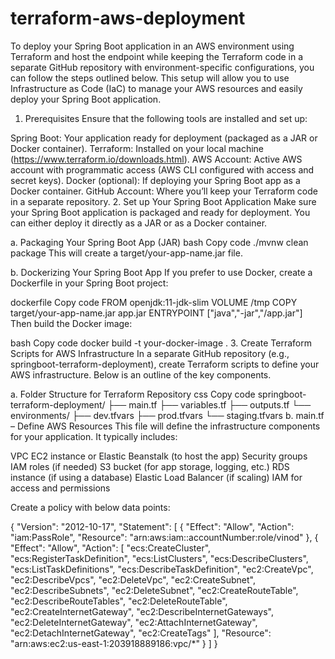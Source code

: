 # terraform-aws-deployment

To deploy your Spring Boot application in an AWS environment using Terraform and host the endpoint while keeping the Terraform code in a separate GitHub repository with environment-specific configurations, you can follow the steps outlined below. This setup will allow you to use Infrastructure as Code (IaC) to manage your AWS resources and easily deploy your Spring Boot application.

1. Prerequisites
Ensure that the following tools are installed and set up:

Spring Boot: Your application ready for deployment (packaged as a JAR or Docker container).
Terraform: Installed on your local machine (https://www.terraform.io/downloads.html).
AWS Account: Active AWS account with programmatic access (AWS CLI configured with access and secret keys).
Docker (optional): If deploying your Spring Boot app as a Docker container.
GitHub Account: Where you’ll keep your Terraform code in a separate repository.
2. Set up Your Spring Boot Application
Make sure your Spring Boot application is packaged and ready for deployment. You can either deploy it directly as a JAR or as a Docker container.

a. Packaging Your Spring Boot App (JAR)
bash
Copy code
./mvnw clean package
This will create a target/your-app-name.jar file.

b. Dockerizing Your Spring Boot App
If you prefer to use Docker, create a Dockerfile in your Spring Boot project:

dockerfile
Copy code
FROM openjdk:11-jdk-slim
VOLUME /tmp
COPY target/your-app-name.jar app.jar
ENTRYPOINT ["java","-jar","/app.jar"]
Then build the Docker image:

bash
Copy code
docker build -t your-docker-image .
3. Create Terraform Scripts for AWS Infrastructure
In a separate GitHub repository (e.g., springboot-terraform-deployment), create Terraform scripts to define your AWS infrastructure. Below is an outline of the key components.

a. Folder Structure for Terraform Repository
css
Copy code
springboot-terraform-deployment/
  ├── main.tf
  ├── variables.tf
  ├── outputs.tf
  └── environments/
        ├── dev.tfvars
        ├── prod.tfvars
        └── staging.tfvars
b. main.tf – Define AWS Resources
This file will define the infrastructure components for your application. It typically includes:

VPC
EC2 instance or Elastic Beanstalk (to host the app)
Security groups
IAM roles (if needed)
S3 bucket (for app storage, logging, etc.)
RDS instance (if using a database)
Elastic Load Balancer (if scaling)
IAM for access and permissions


Create a policy with below data points:


{
	"Version": "2012-10-17",
	"Statement": [
		{
			"Effect": "Allow",
			"Action": "iam:PassRole",
			"Resource": "arn:aws:iam::accountNumber:role/vinod"
		},
		{
			"Effect": "Allow",
			"Action": [
				"ecs:CreateCluster",
				"ecs:RegisterTaskDefinition",
				"ecs:ListClusters",
				"ecs:DescribeClusters",
				"ecs:ListTaskDefinitions",
				"ecs:DescribeTaskDefinition",
				"ec2:CreateVpc",
				"ec2:DescribeVpcs",
				"ec2:DeleteVpc",
				"ec2:CreateSubnet",
				"ec2:DescribeSubnets",
				"ec2:DeleteSubnet",
				"ec2:CreateRouteTable",
				"ec2:DescribeRouteTables",
				"ec2:DeleteRouteTable",
				"ec2:CreateInternetGateway",
				"ec2:DescribeInternetGateways",
				"ec2:DeleteInternetGateway",
				"ec2:AttachInternetGateway",
				"ec2:DetachInternetGateway",
                "ec2:CreateTags"
			],
			"Resource": "arn:aws:ec2:us-east-1:203918889186:vpc/*"
		}
	]
}
